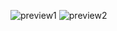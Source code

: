 ![preview1](https://github.com/XCrones/audioPlayer/blob/main/preview/peview1.jpg)
![preview2](https://github.com/XCrones/audioPlayer/blob/main/preview/peview2.jpg)
